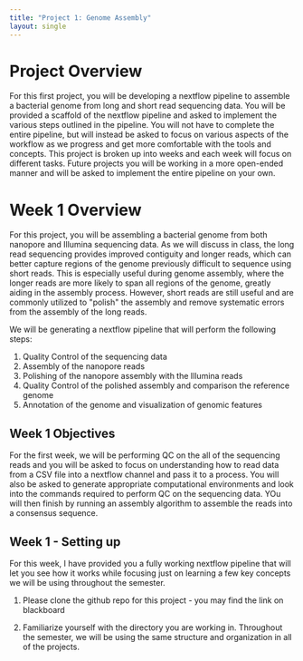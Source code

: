 ```yaml
---
title: "Project 1: Genome Assembly"
layout: single
---
```


# Project Overview

For this first project, you will be developing a nextflow pipeline to assemble
a bacterial genome from long and short read sequencing data. You will be provided
a scaffold of the nextflow pipeline and asked to implement the various steps
outlined in the pipeline. You will not have to complete the entire pipeline, but
will instead be asked to focus on various aspects of the workflow as we progress
and get more comfortable with the tools and concepts. This project is broken up
into weeks and each week will focus on different tasks. Future projects you will
be working in a more open-ended manner and will be asked to implement the entire
pipeline on your own. 

# Week 1 Overview

For this project, you will be assembling a bacterial genome from both nanopore 
and Illumina sequencing data. As we will discuss in class, the long read sequencing
provides improved contiguity and longer reads, which can better capture regions
of the genome previously difficult to sequence using short reads. This is especially
useful during genome assembly, where the longer reads are more likely to span
all regions of the genome, greatly aiding in the assembly process. However,
short reads are still useful and are commonly utilized to "polish" the assembly
and remove systematic errors from the assembly of the long reads. 

We will be generating a nextflow pipeline that will perform the following steps:

1. Quality Control of the sequencing data
2. Assembly of the nanopore reads
3. Polishing of the nanopore assembly with the Illumina reads
4. Quality Control of the polished assembly and comparison the reference genome
5. Annotation of the genome and visualization of genomic features

## Week 1 Objectives

For the first week, we will be performing QC on the all of the sequencing reads
and you will be asked to focus on understanding how to read data from a CSV file
into a nextflow channel and pass it to a process. You will also be asked to
generate appropriate computational environments and look into the commands
required to perform QC on the sequencing data. YOu will then finish by running 
an assembly algorithm to assemble the reads into a consensus sequence. 

## Week 1 - Setting up

For this week, I have provided you a fully working nextflow pipeline that will
let you see how it works while focusing just on learning a few key concepts
we will be using throughout the semester. 

1. Please clone the github repo for this project - you may find the link on blackboard

2. Familiarize yourself with the directory you are working in. Throughout the semester,
we will be using the same structure and organization in all of the projects. 




